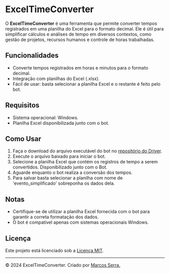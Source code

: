 # ExcelTimeConverter

O **ExcelTimeConverter** é uma ferramenta que permite converter tempos registrados em uma planilha do Excel para o formato decimal. Ele é útil para simplificar cálculos e análises de tempo em diversos contextos, como gestão de projetos, recursos humanos e controle de horas trabalhadas.

## Funcionalidades

- Converte tempos registrados em horas e minutos para o formato decimal.
- Integração com planilhas do Excel (.xlsx).
- Fácil de usar: basta selecionar a planilha Excel e o restante é feito pelo bot.

## Requisitos

- Sistema operacional: Windows.
- Planilha Excel disponibilizada junto com o bot.

## Como Usar

1. Faça o download do arquivo executável do bot no [repositório do Driver]([https://github.com/MarcosSerra1/ExcelTimeConverter/blob/main/ExcelTimeConverter_exec.zip](https://drive.google.com/file/d/1Z89wVRcU2Fr-DWwlp9DcGGHihyNf04zX/view?usp=sharing)).
2. Execute o arquivo baixado para iniciar o bot.
3. Selecione a planilha Excel que contém os registros de tempo a serem convertidos. Disponibilizado junto com o Bot.
4. Aguarde enquanto o bot realiza a conversão dos tempos.
5. Para salvar basta selecionar a planilha com nome de 'evento_simplificado' sobreponha os dados dela.

## Notas

- Certifique-se de utilizar a planilha Excel fornecida com o bot para garantir a correta formatação dos dados.
- O bot é compatível apenas com sistemas operacionais Windows.

## Licença

Este projeto está licenciado sob a [Licença MIT](https://github.com/MarcosSerra1/ExcelTimeConverter/blob/main/LICENSE).

---
© 2024 ExcelTimeConverter. Criado por [Marcos Serra.](https://github.com/marcosserra1)
